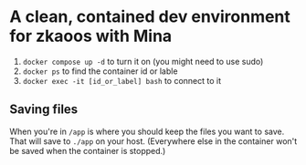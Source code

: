 # A clean, contained dev environment for zkaoos with Mina

1. `docker compose up -d` to turn it on (you might need to use sudo)
2. `docker ps` to find the container id or lable
2. `docker exec -it [id_or_label] bash` to connect to it


## Saving files
When you're in `/app` is where you should keep the files you want to save.  That will save to `./app` on your host.  (Everywhere else in the container won't be saved when the container is stopped.)
